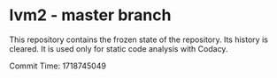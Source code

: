 # lvm2 - master branch

This repository contains the frozen state of the repository.
Its history is cleared. It is used only for static code
analysis with Codacy.

Commit Time: 1718745049